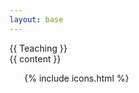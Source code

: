 ```yaml
---
layout: base 
---
```


<div class="about">
  <div class="profile">
    <div class="info">
      <div class="title">{{ Teaching }}</div>
    </div>
  </div>

  <div class="content">
    {{ content }}
    </br>
    <div class="social-layer">
      <div class="social-icons">
        <ul>
          {% include icons.html %}
        </ul>
      </div>
    </div>
  </div>
</div>
